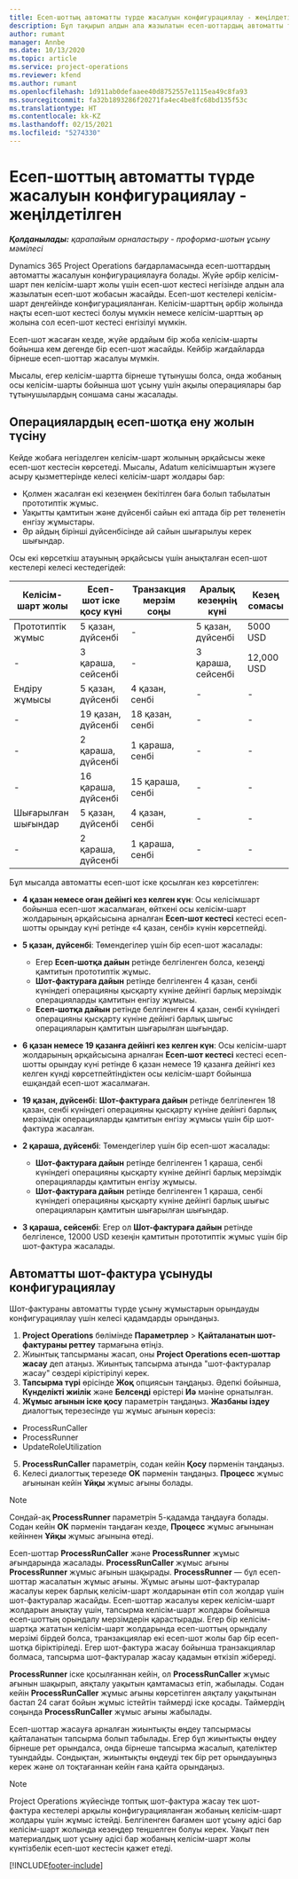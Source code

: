 ```yaml
---
title: Есеп-шоттың автоматты түрде жасалуын конфигурациялау - жеңілдетілген
description: Бұл тақырып алдын ала жазылатын есеп-шоттардың автоматты түрде жасалауын конфигурациялау туралы ақпарат береді.
author: rumant
manager: Annbe
ms.date: 10/13/2020
ms.topic: article
ms.service: project-operations
ms.reviewer: kfend
ms.author: rumant
ms.openlocfilehash: 1d911ab0defaaee40d8752557e1115ea49c8fa93
ms.sourcegitcommit: fa32b1893286f20271fa4ec4be8fc68bd135f53c
ms.translationtype: HT
ms.contentlocale: kk-KZ
ms.lasthandoff: 02/15/2021
ms.locfileid: "5274330"
---
```

# <a name="configure-automatic-invoice-creation---lite"></a>Есеп-шоттың автоматты түрде жасалуын конфигурациялау - жеңілдетілген
 
_**Қолданылады:** қарапайым орналастыру - проформа-шотын ұсыну мәмілесі_

Dynamics 365 Project Operations бағдарламасында есеп-шоттардың автоматты жасалуын конфигурациялауға болады. Жүйе әрбір келісім-шарт пен келісім-шарт жолы үшін есеп-шот кестесі негізінде алдын ала жазылатын есеп-шот жобасын жасайды. Есеп-шот кестелері келісім-шарт деңгейінде конфигурацияланған. Келісім-шарттың әрбір жолында нақты есеп-шот кестесі болуы мүмкін немесе келісім-шарттың әр жолына сол есеп-шот кестесі енгізілуі мүмкін.

Есеп-шот жасаған кезде, жүйе әрдайым бір жоба келісім-шарты бойынша кем дегенде бір есеп-шот жасайды. Кейбір жағдайларда бірнеше есеп-шоттар жасалуы мүмкін.

Мысалы, егер келісім-шартта бірнеше тұтынушы болса, онда жобаның осы келісім-шарты бойынша шот ұсыну үшін ақылы операциялары бар тұтынушылардың соншама саны жасалады.

## <a name="understand-how-transactions-are-included-on-an-invoice"></a>Операциялардың есеп-шотқа ену жолын түсіну 

Кейде жобаға негізделген келісім-шарт жолының әрқайсысы жеке есеп-шот кестесін көрсетеді. Мысалы, Adatum келісімшартын жүзеге асыру қызметтерінде келесі келісім-шарт жолдары бар:

- Қолмен жасалған екі кезеңмен бекітілген баға болып табылатын прототиптік жұмыс.
- Уақытты қамтитын және дүйсенбі сайын екі аптада бір рет төленетін енгізу жұмыстары.
- Әр айдың бірінші дүйсенбісінде ай сайын шығарылуы керек шығындар.

Осы екі көрсеткіш атауының әрқайсысы үшін анықталған есеп-шот кестелері келесі кестедегідей:

| Келісім-шарт жолы | Есеп-шот іске қосу күні | Транзакция мерзім соңы | Аралық кезеңнің күні | Кезең сомасы |
| --- | --- | --- | --- | --- |
| Прототиптік жұмыс | 5 қазан, дүйсенбі | - | 5 қазан, дүйсенбі | 5000 USD |
| - | 3 қараша, сейсенбі | - | 3 қараша, сейсенбі | 12,000 USD |
| Ендіру жұмысы | 5 қазан, дүйсенбі | 4 қазан, сенбі | - | - |
| - | 19 қазан, дүйсенбі | 18 қазан, сенбі | - | - |
| - | 2 қараша, дүйсенбі | 1 қараша, сенбі | - | - |
| - | 16 қараша, дүйсенбі | 15 қараша, сенбі | - | - |
| Шығарылған шығындар | 5 қазан, дүйсенбі | 4 қазан, сенбі | - | - |
| - | 2 қараша, дүйсенбі | 1 қараша, сенбі | - | - |

Бұл мысалда автоматты есеп-шот іске қосылған кез көрсетілген:

- **4 қазан немесе оған дейінгі кез келген күн**: Осы келісімшарт бойынша есеп-шот жасалмаған, өйткені осы келісім-шарт жолдарының әрқайсысына арналған **Есеп-шот кестесі** кестесі есеп-шотты орындау күні ретінде «4 қазан, сенбі» күнін көрсетпейді.
- **5 қазан, дүйсенбі**: Төмендегілер үшін бір есеп-шот жасалады:

    - Егер **Есеп-шотқа дайын** ретінде белгіленген болса, кезеңді қамтитын прототиптік жұмыс.
    - **Шот-фактураға дайын** ретінде белгіленген 4 қазан, сенбі күніндегі операцияны қысқарту күніне дейінгі барлық мерзімдік операцияларды қамтитын енгізу жұмысы.
    - **Есеп-шотқа дайын** ретінде белгіленген 4 қазан, сенбі күніндегі операцияны қысқарту күніне дейінгі барлық шығыс операцияларын қамтитын шығарылған шығындар.
  
- **6 қазан немесе 19 қазанға дейінгі кез келген күн**: Осы келісім-шарт жолдарының әрқайсысына арналған **Есеп-шот кестесі** кестесі есеп-шотты орындау күні ретінде 6 қазан немесе 19 қазанға дейінгі кез келген күнді көрсетпейтіндіктен осы келісім-шарт бойынша ешқандай есеп-шот жасалмаған.
- **19 қазан, дүйсенбі**: **Шот-фактураға дайын** ретінде белгіленген 18 қазан, сенбі күніндегі операцияны қысқарту күніне дейінгі барлық мерзімдік операцияларды қамтитын енгізу жұмысы үшін бір шот-фактура жасалған.
- **2 қараша, дүйсенбі**: Төмендегілер үшін бір есеп-шот жасалады:

    - **Шот-фактураға дайын** ретінде белгіленген 1 қараша, сенбі күніндегі операцияны қысқарту күніне дейінгі барлық мерзімдік операцияларды қамтитын енгізу жұмысы.
    - **Шот-фактураға дайын** ретінде белгіленген 1 қараша, сенбі күніндегі операцияны қысқарту күніне дейінгі барлық шығыс операцияларын қамтитын шығарылған шығындар.

- **3 қараша, сейсенбі**: Егер ол **Шот-фактураға дайын** ретінде белгіленсе, 12000 USD кезеңін қамтитын прототиптік жұмыс үшін бір шот-фактура жасалады.

## <a name="configure-automatic-invoicing"></a>Автоматты шот-фактура ұсынуды конфигурациялау

Шот-фактураны автоматты түрде ұсыну жұмыстарын орындауды конфигурациялау үшін келесі қадамдарды орындаңыз.

1. **Project Operations** бөлімінде **Параметрлер** > **Қайталанатын шот-фактураны реттеу** тармағына өтіңіз.
2. Жиынтық тапсырманы жасап, оны **Project Operations есеп-шоттар жасау** деп атаңыз. Жиынтық тапсырма атында "шот-фактуралар жасау" сөздері кірістірілуі керек.
3. **Тапсырма түрі** өрісінде **Жоқ** опциясын таңдаңыз. Әдепкі бойынша, **Күнделікті жиілік** және **Белсенді** өрістері **Иә** мәніне орнатылған.
4. **Жұмыс ағынын іске қосу** параметрін таңдаңыз. **Жазбаны іздеу** диалогтық терезесінде үш жұмыс ағынын көресіз:

- ProcessRunCaller
- ProcessRunner
- UpdateRoleUtilization

5. **ProcessRunCaller** параметрін, содан кейін **Қосу** пәрменін таңдаңыз.
6. Келесі диалогтық терезеде **OK** пәрменін таңдаңыз. **Процесс** жұмыс ағынынан кейін **Ұйқы** жұмыс ағыны болады. 

> [!NOTE]
> Сондай-ақ **ProcessRunner** параметрін 5-қадамда таңдауға болады. Содан кейін **OK** пәрменін таңдаған кезде, **Процесс** жұмыс ағынынан кейіннен **Ұйқы** жұмыс ағынына өтеді.

Есеп-шоттар **ProcessRunCaller** және **ProcessRunner** жұмыс ағындарында жасалады. **ProcessRunCaller** жұмыс ағыны **ProcessRunner** жұмыс ағынын шақырады. **ProcessRunner** — бұл есеп-шоттар жасалатын жұмыс ағыны. Жұмыс ағыны шот-фактуралар жасалуы керек барлық келісім-шарт жолдарынан өтіп сол жолдар үшін шот-фактуралар жасайды. Есеп-шоттар жасалуы керек келісім-шарт жолдарын анықтау үшін, тапсырма келісім-шарт жолдары бойынша есеп-шоттың орындалу мерзімдерін қарастырады. Егер бір келісім-шартқа жататын келісім-шарт жолдарында есеп-шоттың орындалу мерзімі бірдей болса, транзакциялар екі есеп-шот жолы бар бір есеп-шотқа біріктіріледі. Егер шот-фактура жасау бойынша транзакциялар болмаса, тапсырма шот-фактуралар жасау қадамын өткізіп жібереді.

**ProcessRunner** іске қосылғаннан кейін, ол **ProcessRunCaller** жұмыс ағынын шақырып, аяқталу уақытын қамтамасыз етіп, жабылады. Содан кейін **ProcessRunCaller** жұмыс ағыны көрсетілген аяқталу уақытынан бастап 24 сағат бойын жұмыс істейтін таймерді іске қосады. Таймердің соңында **ProcessRunCaller** жұмыс ағыны жабылады.

Есеп-шоттар жасауға арналған жиынтықты өңдеу тапсырмасы қайталанатын тапсырма болып табылады. Егер бұл жиынтықты өңдеу бірнеше рет орындалса, онда бірнеше тапсырма жасалып, қателіктер туындайды. Сондықтан, жиынтықты өңдеуді тек бір рет орындауыңыз керек және ол тоқтағаннан кейін ғана қайта орындаңыз.

> [!NOTE]
> Project Operations жүйесінде топтық шот-фактура жасау тек шот-фактура кестелері арқылы конфигурацияланған жобаның келісім-шарт жолдары үшін жұмыс істейді. Белгіленген бағамен шот ұсыну әдісі бар келісім-шарт жолында кезеңдер теңшелген болуы керек. Уақыт пен материалдық шот ұсыну әдісі бар жобаның келісім-шарт жолы күнтізбелік есеп-шот кестесін қажет етеді.


[!INCLUDE[footer-include](../../includes/footer-banner.md)]